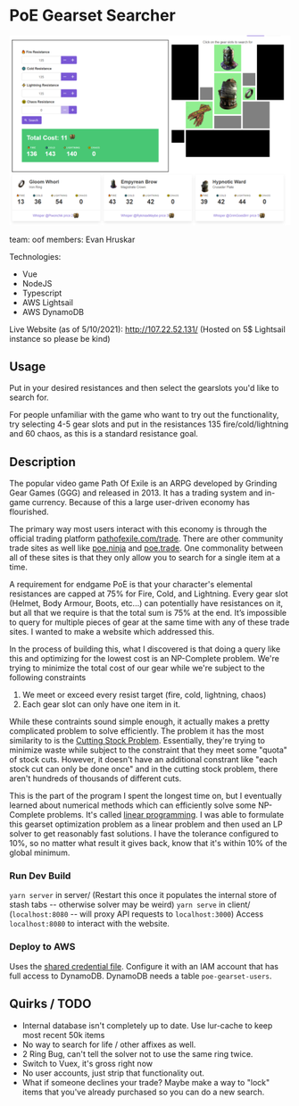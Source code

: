 # PoE Gearset Searcher
![screenshot](./screenshot.png)

team: oof
members: Evan Hruskar

Technologies:
- Vue
- NodeJS
- Typescript
- AWS Lightsail
- AWS DynamoDB

Live Website (as of 5/10/2021): http://107.22.52.131/	(Hosted on 5$ Lightsail instance so please be kind)

## Usage
Put in your desired resistances and then select the gearslots you'd like to search for.

For people unfamiliar with the game who want to try out the functionality, try selecting 4-5 gear slots and put in the resistances 135 fire/cold/lightning and 60 chaos, as this is a standard resistance goal.

## Description
The popular video game Path Of Exile is an ARPG developed by Grinding Gear Games (GGG) and released in 2013. It has a trading system and in-game currency. Because of this a large user-driven economy has flourished.

The primary way most users interact with this economy is through the official trading platform [pathofexile.com/trade](https://www.pathofexile.com/trade/search/Ultimatum). There are other community trade sites as well like [poe.ninja](https://poe.ninja/) and [poe.trade](https://poe.trade/). One commonality between all of these sites is that they only allow you to search for a single item at a time.

A requirement for endgame PoE is that your character's elemental resistances are capped at 75% for Fire, Cold, and Lightning. Every gear slot (Helmet, Body Armour, Boots, etc...) can potentially have resistances on it, but all that we require is that the total sum is 75% at the end. It’s impossible to query for multiple pieces of gear at the same time with any of these trade sites. I wanted to make a website which addressed this.

In the process of building this, what I discovered is that doing a query like this and optimizing for the lowest cost is an NP-Complete problem. We're trying to minimize the total cost of our gear while we're subject to the following constraints
1. We meet or exceed every resist target (fire, cold, lightning, chaos)
2. Each gear slot can only have one item in it.

While these contraints sound simple enough, it actually makes a pretty complicated problem to solve efficiently. The problem it has the most similarity to is the [Cutting Stock Problem](https://en.wikipedia.org/wiki/Cutting_stock_problem). Essentially, they're trying to minimize waste while subject to the constraint that they meet some "quota" of stock cuts. However, it doesn't have an additional constrant like "each stock cut can only be done once" and in the cutting stock problem, there aren't hundreds of thousands of different cuts.

This is the part of the program I spent the longest time on, but I eventually learned about numerical methods which can efficiently solve some NP-Complete problems. It's called [linear programming](https://en.wikipedia.org/wiki/Linear_programming). I was able to formulate this gearset optimization problem as a linear problem and then used an LP solver to get reasonably fast solutions. I have the tolerance configured to 10%, so no matter what result it gives back, know that it's within 10% of the global minimum.

### Run Dev Build
`yarn server` in server/  (Restart this once it populates the internal store of stash tabs -- otherwise solver may be weird)
`yarn serve` in client/   (`localhost:8080` -- will proxy API requests to `localhost:3000`)
Access `localhost:8080` to interact with the website.

### Deploy to AWS
Uses the [shared credential file](https://docs.aws.amazon.com/sdk-for-javascript/v2/developer-guide/loading-node-credentials-shared.html). Configure it with an IAM account that has full access to DynamoDB.
DynamoDB needs a table `poe-gearset-users`.

## Quirks / TODO
- Internal database isn't completely up to date. Use lur-cache to keep most recent 50k items
- No way to search for life / other affixes as well.
- 2 Ring Bug, can't tell the solver not to use the same ring twice.
- Switch to Vuex, it's gross right now
- No user accounts, just strip that functionality out.
- What if someone declines your trade? Maybe make a way to "lock" items that you've already purchased so you can do a new search.
